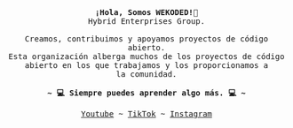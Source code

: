 <p align="center">
  <samp>
    <b>¡Hola, Somos WEKODED!👋</b>
    <br>
    Hybrid Enterprises Group.
    <br>
    <br>
    Creamos, contribuimos y apoyamos proyectos de código abierto.<br>
    Esta organización alberga muchos de los proyectos de código<br>
    abierto en los que trabajamos y los proporcionamos a<br>
    la comunidad.
    <br>
    <br>
    <b>~ 💻 Siempre puedes aprender algo más. 💻 ~</b>
    <br>
    <br>
    <a href="https://www.youtube.com/@wekoded">Youtube</a> ~ <a href="https://www.tiktok.com/@wekoded">TikTok</a> ~ <a href="https://www.instagram.com/wekoded">Instagram</a>
  </samp>
</p>
